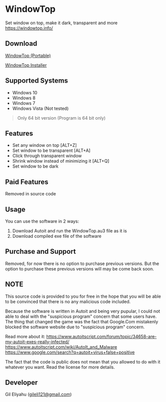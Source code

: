 # WindowTop
Set window on top, make it dark, transparent and more
https://windowtop.info/

## Download

[WindowTop (Portable)](https://github.com/gileli121/WindowTop/releases/download/v3.0.8-free/WindowTop.exe)

[WindowTop Installer](https://github.com/gileli121/WindowTop/releases/download/v3.0.8-free/WindowTop.v3.0.8-free.-.setup.exe)

## Supported Systems
* Windows 10
* Windows 8
* Windows 7
* Windows Vista (Not tested)

> Only 64 bit version (Program is 64 bit only)


## Features
* Set any window on top  [ALT+Z]
* Set window to be transparent [ALT+A]
* Click through transparent window
* Shrink window instead of minimizing it [ALT+Q]
* Set window to be dark

## Paid Features
Removed in source code

## Usage
You can use the software in 2 ways:
1. Download Autoit and run the WindowTop.au3 file as it is
2. Download compiled exe file of the software

## Purchase and Support
Removed, for now there is no option to purchase previous versions.
But the option to purchase these previous versions will may be come back soon.

## NOTE
This source code is provided to you for free in the hope that you will be able to be convinced that there is no any malicious code included.

Because the software is written in Autoit and being very pupular, I could not able to deal with the "suspicious program" concern that some users have. The thing that changed the game was the fact that Google.Com mistakenly blocked the software website due to "suspicious program" concern.

Read more about it:
https://www.autoitscript.com/forum/topic/34658-are-my-autoit-exes-really-infected/
https://www.autoitscript.com/wiki/AutoIt_and_Malware
https://www.google.com/search?q=autoit+virus+false+positive

The fact that the code is public does not mean that you allowed to do with it whatever you want. Read the license for more details. 


## Developer
Gil Eliyahu (gileli121@gmail.com)

